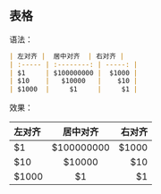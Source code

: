 ## 表格

语法：

```markdown
| 左对齐 |  居中对齐  | 右对齐 |
| :----- | :--------: | -----: |
| $1     | $100000000 |  $1000 |
| $10    |   $10000   |    $10 |
| $1000  |     $1     |     $1 |
```

效果：

| 左对齐 |  居中对齐  | 右对齐 |
| :----- | :--------: | -----: |
| $1     | $100000000 |  $1000 |
| $10    |   $10000   |    $10 |
| $1000  |     $1     |     $1 |

